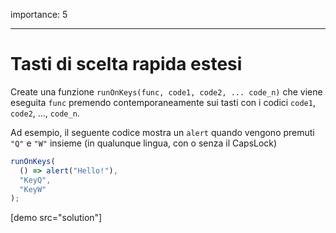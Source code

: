 importance: 5

---

# Tasti di scelta rapida estesi

Create una funzione `runOnKeys(func, code1, code2, ... code_n)` che viene eseguita `func` premendo contemporaneamente sui tasti con i codici `code1`, `code2`, ..., `code_n`.

Ad esempio, il seguente codice mostra un `alert` quando vengono premuti `"Q"` e `"W"` insieme (in qualunque lingua, con o senza il CapsLock)

```js no-beautify
runOnKeys(
  () => alert("Hello!"),
  "KeyQ",
  "KeyW"
);
```

[demo src="solution"]

